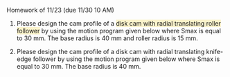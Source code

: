 Homework of 11/23 (due 11/30 10 AM)

1. Please design the cam profile of a <span style="background:rgba(240, 200, 0, 0.2)">disk cam with radial translating roller follower</span> by using the motion program given below where Smax is equal to 30 mm. The base radius is 40 mm and roller radius is 15 mm. 

2. Please design the cam profile of a disk cam with radial translating knife-edge follower by using the motion program given below where Smax is equal to 30 mm. The base radius is 40 mm. 
